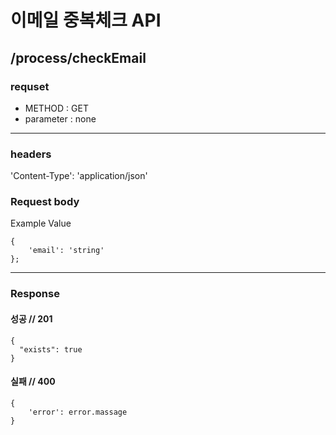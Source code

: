 # 이메일 중복체크 API

## /process/checkEmail

### requset

- METHOD : GET
- parameter : none

---

### headers

'Content-Type': 'application/json'

### Request body

Example Value

```
{
	'email': 'string'
};
```

---

### Response

#### 성공 // 201

```
{
  "exists": true
}
```

#### 실패 // 400

```
{
    'error': error.massage
}
```

